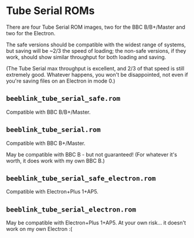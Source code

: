 # Tube Serial ROMs

There are four Tube Serial ROM images, two for the BBC B/B+/Master and
two for the Electron.

The safe versions should be compatible with the widest range of
systems, but saving will be ~2/3 the speed of loading; the non-safe
versions, if they work, should show similar throughput for both
loading and saving.

(The Tube Serial max throughput is excellent, and 2/3 of that speed is
still extremely good. Whatever happens, you won't be disappointed, not
even if you're saving files on an Electron in mode 0.)

## `beeblink_tube_serial_safe.rom`

Compatible with BBC B/B+/Master.

## `beeblink_tube_serial.rom`

Compatible with BBC B+/Master.

May be compatible with BBC B - but not guaranteed! (For whatever it's
worth, it does work with my own BBC B.)

## `beeblink_tube_serial_safe_electron.rom`

Compatible with Electron+Plus 1+AP5.

## `beeblink_tube_serial_electron.rom`

May be compatible with Electron+Plus 1+AP5. At your own risk... it
doesn't work on my own Electron :(
